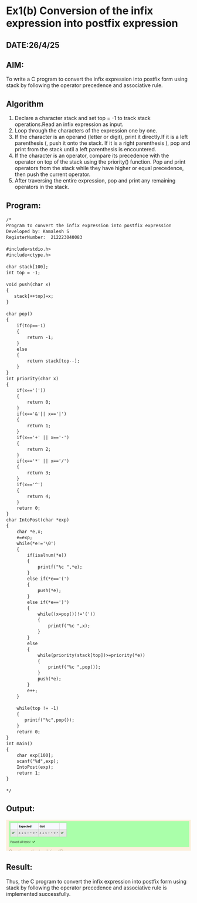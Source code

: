 # Ex1(b) Conversion of the infix expression into postfix expression
## DATE:26/4/25
## AIM:
To write a C program to convert the infix expression into postfix form using stack by following the operator precedence and associative rule.

## Algorithm
1. Declare a character stack and set top = -1 to track stack operations.Read an infix expression as input.
2. Loop through the characters of the expression one by one.
3. If the character is an operand (letter or digit), print it directly.If it is a left parenthesis (, push it onto the stack.
If it is a right parenthesis ), pop and print from the stack until a left parenthesis is encountered.
4. If the character is an operator, compare its precedence with the operator on top of the stack using the priority() function.
Pop and print operators from the stack while they have higher or equal precedence, then push the current operator.
5. After traversing the entire expression, pop and print any remaining operators in the stack.
## Program:
```
/*
Program to convert the infix expression into postfix expression
Developed by: Kamalesh S
RegisterNumber:  212223040083

#include<stdio.h>
#include<ctype.h>

char stack[100];
int top = -1;

void push(char x)
{
   stack[++top]=x;
}

char pop()
{
    if(top==-1)
    {
        return -1;
    }
    else
    {
        return stack[top--];
    }
}
int priority(char x)
{
    if(x=='('))
    {
        return 0;
    }
    if(x=='&'|| x=='|')
    {
        return 1;
    }
    if(x=='+' || x=='-')
    {
        return 2;
    }
    if(x=='*' || x=='/')
    {
        return 3;
    }
    if(x=='^')
    {
        return 4;
    }
    return 0;
}
char IntoPost(char *exp)
{
    char *e,x;
    e=exp;
    while(*e!='\0')
    {
        if(isalnum(*e))
        {
            printf("%c ",*e);
        }
        else if(*e=='(')
        {
            push(*e);
        }
        else if(*e==')')
        {
            while((x=pop())!='('))
            {
                printf("%c ",x);
            }
        }
        else
        {
            while(priority(stack[top])>=priority(*e))
            {
                printf("%c ",pop());
            }
            push(*e);
        }
        e++;
    }

    while(top != -1)
    {
       printf("%c",pop());
    }
    return 0;
}
int main()
{
    char exp[100];
    scanf("%d",exp);
    IntoPost(exp);
    return 1;
}

*/
```

## Output:

![alt text](image-1.png)

## Result:
Thus, the C program to convert the infix expression into postfix form using stack by following the operator precedence and associative rule is implemented successfully.

